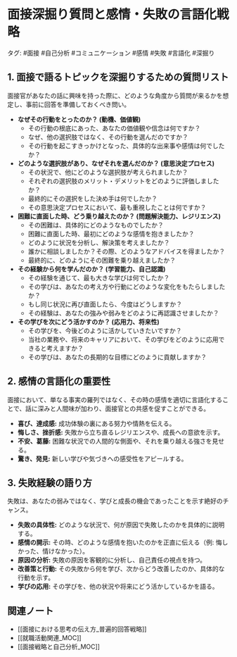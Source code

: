# 面接深掘り質問と感情・失敗の言語化戦略

タグ: #面接 #自己分析 #コミュニケーション #感情 #失敗 #言語化 #深掘り

## 1. 面接で語るトピックを深掘りするための質問リスト

面接官があなたの話に興味を持った際に、どのような角度から質問が来るかを想定し、事前に回答を準備しておくべき問い。

*   **なぜその行動をとったのか？ (動機、価値観)**
    *   その行動の根底にあった、あなたの価値観や信念は何ですか？
    *   なぜ、他の選択肢ではなく、その行動を選んだのですか？
    *   その行動を起こすきっかけとなった、具体的な出来事や感情は何でしたか？
*   **どのような選択肢があり、なぜそれを選んだのか？ (意思決定プロセス)**
    *   その状況で、他にどのような選択肢が考えられましたか？
    *   それぞれの選択肢のメリット・デメリットをどのように評価しましたか？
    *   最終的にその選択をした決め手は何でしたか？
    *   その意思決定プロセスにおいて、最も重視したことは何ですか？
*   **困難に直面した時、どう乗り越えたのか？ (問題解決能力、レジリエンス)**
    *   その困難は、具体的にどのようなものでしたか？
    *   困難に直面した時、最初にどのような感情を抱きましたか？
    *   どのように状況を分析し、解決策を考えましたか？
    *   誰かに相談しましたか？その際、どのようなアドバイスを得ましたか？
    *   最終的に、どのようにその困難を乗り越えましたか？
*   **その経験から何を学んだのか？ (学習能力、自己認識)**
    *   その経験を通じて、最も大きな学びは何でしたか？
    *   その学びは、あなたの考え方や行動にどのような変化をもたらしましたか？
    *   もし同じ状況に再び直面したら、今度はどうしますか？
    *   その経験は、あなたの強みや弱みをどのように再認識させましたか？
*   **その学びを次にどう活かすのか？ (応用力、将来性)**
    *   その学びを、今後どのように活かしていきたいですか？
    *   当社の業務や、将来のキャリアにおいて、その学びをどのように応用できると考えますか？
    *   その学びは、あなたの長期的な目標にどのように貢献しますか？

## 2. 感情の言語化の重要性

面接において、単なる事実の羅列ではなく、その時の感情を適切に言語化することで、話に深みと人間味が加わり、面接官との共感を促すことができる。

*   **喜び、達成感:** 成功体験の裏にある努力や情熱を伝える。
*   **悔しさ、挫折感:** 失敗から立ち直るレジリエンスや、成長への意欲を示す。
*   **不安、葛藤:** 困難な状況での人間的な側面や、それを乗り越える強さを見せる。
*   **驚き、発見:** 新しい学びや気づきへの感受性をアピールする。

## 3. 失敗経験の語り方

失敗は、あなたの弱みではなく、学びと成長の機会であったことを示す絶好のチャンス。

*   **失敗の具体性:** どのような状況で、何が原因で失敗したのかを具体的に説明する。
*   **感情の開示:** その時、どのような感情を抱いたのかを正直に伝える（例: 悔しかった、情けなかった）。
*   **原因の分析:** 失敗の原因を客観的に分析し、自己責任の視点を持つ。
*   **改善策と行動:** その失敗から何を学び、次からどう改善したのか、具体的な行動を示す。
*   **学びの応用:** その学びを、他の状況や将来にどう活かしているかを語る。

## 関連ノート

*   [[面接における思考の伝え方_普遍的回答戦略]]
*   [[就職活動関連_MOC]]
*   [[面接戦略と自己分析_MOC]]

